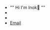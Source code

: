 - "" Hi I'm Inok👋 ""
- 
- 
- [Email](shioubi0216@gmail.com) 

<!---
shioubi/shioubi is a ✨ special ✨ repository because its `README.md` (this file) appears on your GitHub profile.
You can click the Preview link to take a look at your changes.
--->

